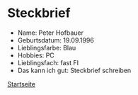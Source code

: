 # Steckbrief
* Name: Peter Hofbauer
* Geburtsdatum: 19.09.1996
* Lieblingsfarbe: Blau
* Hobbies: PC
* Lieblingsfach: fast FI
* Das kann ich gut: Steckbrief schreiben

[Startseite](https://github.com/Peyda/Homework/blob/master/index.md)

